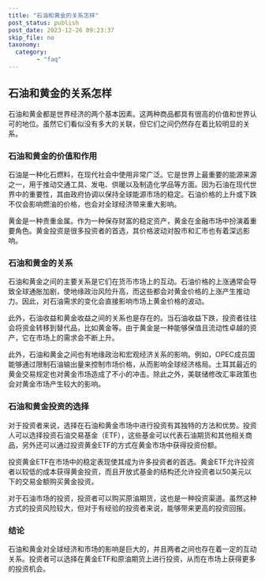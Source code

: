 ```yaml
---
title: "石油和黄金的关系怎样"
post_status: publish
post_date: 2023-12-26 09:23:37
skip_file: no
taxonomy:
  category:
        - "faq"
---
```


## 石油和黄金的关系怎样

石油和黄金都是世界经济的两个基本因素。这两种商品都具有很高的价值和世界认可的地位。虽然它们看似没有多大的关联，但它们之间仍然存在着比较明显的关系。

### 石油和黄金的价值和作用

石油是一种化石燃料，在现代社会中使用非常广泛。它是世界上最重要的能源来源之一，用于推动交通工具、发电、供暖以及制造化学品等方面。因为石油在现代世界中的重要性，其由政府协调以保持全球能源市场的稳定。石油价格的上升或下跌不仅会影响燃油的价格，也会对全球经济带来重大影响。

黄金是一种贵重金属。作为一种保存财富的稳定资产，黄金在金融市场中扮演着重要角色。黄金投资是很多投资者的首选，其价格波动对股市和汇市也有着深远影响。

### 石油和黄金的关系

石油和黄金之间的主要关系是它们在货币市场上的互动。石油价格的上涨通常会导致全球通胀加剧，使地缘政治风险升高，而这些都会对黄金价格的上涨产生推动力。因此，对石油需求的变化会直接影响市场上黄金价格的波动。

此外，石油收益和黄金收益之间的关系也是存在的。当石油收益下跌，投资者往往会将资金转移到替代品，比如黄金等。由于黄金是一种能够保值且流动性卓越的资产，它在市场上的需求会不断上升。

此外，石油和黄金之间也有地缘政治和宏观经济关系的影响。例如，OPEC成员国能够通过限制石油输出量来控制市场价格，从而影响全球经济格局。土耳其最近的黄金交易规定也对黄金市场造成了不小的冲击。除此之外，美联储修改汇率政策也会对黄金市场产生较大的影响。

### 石油和黄金投资的选择

对于投资者来说，选择在石油和黄金市场中进行投资有其独特的方法和优势。投资人可以选择投资石油交易基金（ETF），这些基金可以代表石油期货和其他相关商品，另外还可以通过投资黄金ETF的方式在黄金市场中获得投资份额。

投资黄金ETF在市场中的稳定表现使其成为许多投资者的首选。黄金ETF允许投资者以较低的成本获得黄金投资，而且开放式基金的结构还允许投资者以50美元以下的交易金额购买黄金投资。

对于石油市场的投资，投资者可以购买原油期货，这也是一种投资渠道。虽然这种方式的投资风险较大，但对于有经验的投资者来说，能够带来更高的投资回报。

### 结论

石油和黄金对全球经济和市场的影响是巨大的，并且两者之间也存在着一定的互动关系。投资者可以选择在黄金ETF和原油期货上进行投资，从而在市场上获得更多的投资机会。
